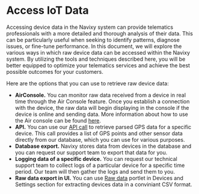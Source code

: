 # Access IoT Data

Accessing device data in the Navixy system can provide telematics professionals with a more detailed and thorough analysis of their data. This can be particularly useful when seeking to identify patterns, diagnose issues, or fine-tune performance. In this document, we will explore the various ways in which raw device data can be accessed within the Navixy system. By utilizing the tools and techniques described here, you will be better equipped to optimize your telematics services and achieve the best possible outcomes for your customers.

Here are the options that you can use to retrieve raw device data:

- **AirConsole.** You can monitor raw data received from a device in real time through the Air Console feature. Once you establish a connection with the device, the raw data will begin displaying in the console if the device is online and sending data. More information about how to use the Air console can be found [here](https://squaregps.atlassian.net/wiki/spaces/AP/pages/2352349404/Air+console).
- **API.** You can use our [API call](https://www.navixy.com/docs/navixy-api/user-api/data-warehouse-api/resources/tracker/raw-data) to retrieve parsed GPS data for a specific device. This call provides a list of GPS points and other sensor data directly from our database, which you can use for various purposes.
- **Database export.** Navixy stores data from devices in the database and you can request our support team to export that data for you.
- **Logging data of a specific device.** You can request our technical support team to collect logs of a particular device for a specific time period. Our team will then gather the logs and send them to you.
- **Raw data export in UI.** You can use [Raw data](./access-iot-data/save-iot-data-to-csv-file.md) portlet in Devices and Settings section for extracting devices data in a conviniant CSV format.